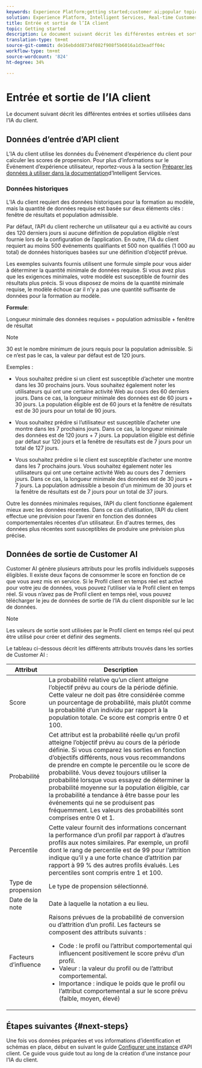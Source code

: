 ```yaml
---
keywords: Experience Platform;getting started;customer ai;popular topics;customer ai input;customer ai output
solution: Experience Platform, Intelligent Services, Real-time Customer Data Platform
title: Entrée et sortie de l’IA client
topic: Getting started
description: Le document suivant décrit les différentes entrées et sorties utilisées dans l’IA du client.
translation-type: tm+mt
source-git-commit: de16ebddd8734f082f908f5b6016a1d3eadff04c
workflow-type: tm+mt
source-wordcount: '824'
ht-degree: 34%

---
```



# Entrée et sortie de l’IA client

Le document suivant décrit les différentes entrées et sorties utilisées dans l’IA du client.

## Données d’entrée d’API client

L’IA du client utilise les données du Événement d’expérience du client pour calculer les scores de propension. Pour plus d’informations sur le Événement d’expérience utilisateur, reportez-vous à la section [Préparer les données à utiliser dans la documentation](../data-preparation.md)d’Intelligent Services.

### Données historiques

L’IA du client requiert des données historiques pour la formation au modèle, mais la quantité de données requise est basée sur deux éléments clés : fenêtre de résultats et population admissible.

Par défaut, l’API du client recherche un utilisateur qui a eu activité au cours des 120 derniers jours si aucune définition de population éligible n’est fournie lors de la configuration de l’application. En outre, l’IA du client requiert au moins 500 événements qualifiants et 500  non qualifiés (1 000 au total) de données historiques basées sur une définition d’objectif prévue.

Les exemples suivants fournis utilisent une formule simple pour vous aider à déterminer la quantité minimale de données requise. Si vous avez plus que les exigences minimales, votre modèle est susceptible de fournir des résultats plus précis. Si vous disposez de moins de la quantité minimale requise, le modèle échoue car il n&#39;y a pas une quantité suffisante de données pour la formation au modèle.

**Formule**:

Longueur minimale des données requises = population admissible + fenêtre de résultat

>[!NOTE]
>
> 30 est le nombre minimum de jours requis pour la population admissible. Si ce n’est pas le cas, la valeur par défaut est de 120 jours.

Exemples :

- Vous souhaitez prédire si un client est susceptible d’acheter une montre dans les 30 prochains jours. Vous souhaitez également noter les utilisateurs qui ont une certaine activité Web au cours des 60 derniers jours. Dans ce cas, la longueur minimale des données est de 60 jours + 30 jours. La population éligible est de 60 jours et la fenêtre de résultats est de 30 jours pour un total de 90 jours.

- Vous souhaitez prédire si l’utilisateur est susceptible d’acheter une montre dans les 7 prochains jours. Dans ce cas, la longueur minimale des données est de 120 jours + 7 jours. La population éligible est définie par défaut sur 120 jours et la fenêtre de résultats est de 7 jours pour un total de 127 jours.

- Vous souhaitez prédire si le client est susceptible d’acheter une montre dans les 7 prochains jours. Vous souhaitez également noter les utilisateurs qui ont une certaine activité Web au cours des 7 derniers jours. Dans ce cas, la longueur minimale des données est de 30 jours + 7 jours. La population admissible a besoin d&#39;un minimum de 30 jours et la fenêtre de résultats est de 7 jours pour un total de 37 jours.

Outre les données minimales requises, l’API du client fonctionne également mieux avec les données récentes. Dans ce cas d’utilisation, l’API du client effectue une prévision pour l’avenir en fonction des données comportementales récentes d’un utilisateur. En d&#39;autres termes, des données plus récentes sont susceptibles de produire une prévision plus précise.

## Données de sortie de Customer AI

Customer AI génère plusieurs attributs pour les profils individuels supposés éligibles. Il existe deux façons de consommer le score en fonction de ce que vous avez mis en service. Si le Profil client en temps réel est activé pour votre jeu de données, vous pouvez l’utiliser via le Profil client en temps réel. Si vous n’avez pas de Profil client en temps réel, vous pouvez télécharger le jeu de données de sortie de l’IA du client disponible sur le lac de données.

>[!NOTE]
>
>Les valeurs de sortie sont utilisées par le Profil client en temps réel qui peut être utilisé pour créer et définir des segments.

Le tableau ci-dessous décrit les différents attributs trouvés dans les sorties de Customer AI :

| Attribut | Description |
| ----- | ----------- |
| Score | La probabilité relative qu’un client atteigne l’objectif prévu au cours de la période définie. Cette valeur ne doit pas être considérée comme un pourcentage de probabilité, mais plutôt comme la probabilité d’un individu par rapport à la population totale. Ce score est compris entre 0 et 100. |
| Probabilité | Cet attribut est la probabilité réelle qu’un profil atteigne l’objectif prévu au cours de la période définie. Si vous comparez les sorties en fonction d’objectifs différents, nous vous recommandons de prendre en compte le percentile ou le score de probabilité. Vous devez toujours utiliser la probabilité lorsque vous essayez de déterminer la probabilité moyenne sur la population éligible, car la probabilité a tendance à être basse pour les événements qui ne se produisent pas fréquemment. Les valeurs des probabilités sont comprises entre 0 et 1. |
| Percentile | Cette valeur fournit des informations concernant la performance d’un profil par rapport à d’autres profils aux notes similaires. Par exemple, un profil dont le rang de percentile est de 99 pour l’attrition indique qu’il y a une forte chance d’attrition par rapport à 99 % des autres profils évalués. Les percentiles sont compris entre 1 et 100. |
| Type de propension | Le type de propension sélectionné. |
| Date de la note | Date à laquelle la notation a eu lieu. |
| Facteurs d’influence | Raisons prévues de la probabilité de conversion ou d’attrition d’un profil. Les facteurs se composent des attributs suivants :<ul><li>Code : le profil ou l’attribut comportemental qui influencent positivement le score prévu d’un profil. </li><li>Valeur : la valeur du profil ou de l’attribut comportemental.</li><li>Importance : indique le poids que le profil ou l’attribut comportemental a sur le score prévu (faible, moyen, élevé)</li></ul> |

## Étapes suivantes {#next-steps}

Une fois vos données préparées et vos informations d’identification et schémas en place, début en suivant le guide [Configurer une instance](./user-guide/configure.md) d’API client. Ce guide vous guide tout au long de la création d’une instance pour l’IA du client.